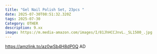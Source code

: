 ```yaml
---
title: "Gel Nail Polish Set, 23pcs "
date: 2025-07-30T08:51:32.320Z
tags: 2025-07-30
Category: OTHER
description: 9.xx
image: https://m.media-amazon.com/images/I/81JhHCCJnvL._SL1500_.jpg
---
```

https://amzlink.to/az0wSb4H8dP0Q
AD